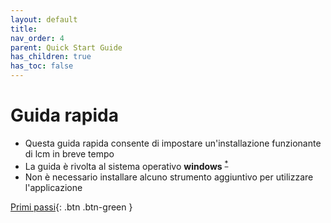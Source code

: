 ```yaml
---
layout: default
title: 
nav_order: 4
parent: Quick Start Guide
has_children: true
has_toc: false
---
```


# Guida rapida 

- Questa guida rapida consente di impostare un'installazione funzionante di lcm in breve tempo
- La guida è rivolta al sistema operativo **windows** <sup><a href="#windows">*</a></sup>
- Non è necessario installare alcuno strumento aggiuntivo per utilizzare l'applicazione

[Primi passi](https://hslu-ige-laes.github.io/StromGTPublic/docs/quickStartGuide/it/gettingStarted/){: .btn .btn-green }
